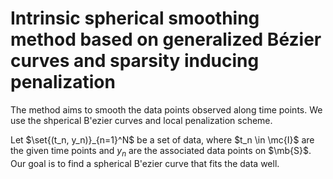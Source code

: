 # Intrinsic spherical smoothing method based on generalized Bézier curves and sparsity inducing penalization
The method aims to smooth the data points observed along time points.
We use the shperical B\'ezier curves and local penalization scheme.

Let $\set{(t_n, y_n)}_{n=1}^N$ be a set of data, 
where $t_n \in \mc{I}$ are the given time points 
and $y_n$ are the associated data points on $\mb{S}$. Our goal is to find a spherical B\'ezier curve that fits the data well.
